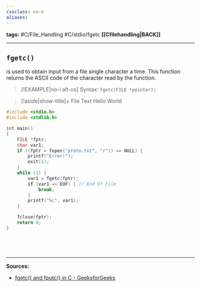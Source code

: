 ```yaml
---
cssclass: no-m
aliases:
---
```

**tags:** #C/File_Handling #C/stdio/fgetc 
**[[Cfilehandling|BACK]]**

---
## `fgetc()`
is used to obtain input from a file single character a time. This function returns the ASCII code of the character read by the function.

>[!EXAMPLE|no-i alt-co] Syntax: `fgetc(FILE *pointer);`

>[!aside|show-title]+ File Text
> Hello World
```C
#include <stdio.h>
#include <stdlib.h>

int main()
{
    FILE *fptr;
    char var1;
    if ((fptr = fopen("proto.txt", "r")) == NULL) {
        printf("Error!");
        exit(1);
    }
    while (1) {
        var1 = fgetc(fptr);
        if (var1 == EOF) { // End Of File
            break;
        }
        printf("%c", var1);
    }

    fclose(fptr);
    return 0;
}
```

# 

<br>

---
**Sources:**
- [fgetc() and fputc() in C - GeeksforGeeks](https://www.geeksforgeeks.org/fgetc-fputc-c/)